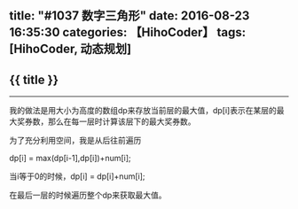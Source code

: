 title: "#1037 数字三角形"
date: 2016-08-23 16:35:30
categories: 【HihoCoder】
tags: [HihoCoder, 动态规划]
---
## {{ title }} ##

---

我的做法是用大小为高度的数组dp来存放当前层的最大值，dp[i]表示在某层的最大奖券数，那么在每一层时计算该层下的最大奖券数。

为了充分利用空间，我是从后往前遍历

dp[i] = max(dp[i-1],dp[i])+num[i];

当i等于0的时候，dp[i] = dp[i]+num[i];

在最后一层的时候遍历整个dp来获取最大值。